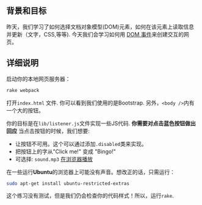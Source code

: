 <!-- Please put your translation here and with the same style in README.md -->
## 背景和目标

昨天，我们学习了如何选择文档对象模型(DOM)元素，如何在该元素上读取信息并更新（文字，CSS,等等). 今天我们会学习如何用	[DOM 事件](https://developer.mozilla.org/en-US/docs/Web/Events)来创建交互的网页。

## 详细说明

启动你的本地网页服务器：

```bash
rake webpack
```

打开`index.html` 文件. 你可以看到我们使用的是Bootstrap. 另外，`<body />`内有一个大的按钮。

你的目标是在`lib/listener.js`文件实现一些JS代码. **你需要对点击蓝色按钮做出回应** 当点击按钮的时候，我们想要:

- 让按钮不可用。这个可以通过添加`.disabled`类来实现。
- 把按钮上的字从"Click me!" 变成 "Bingo!"
- 可选择: `sound.mp3` [在浏览器播放](https://stackoverflow.com/questions/9419263/playing-audio-with-javascript)

在一些运行**Ubuntu**的浏览器上可能没有声音。想改正的话，只需运行：

```bash
sudo apt-get install ubuntu-restricted-extras 
```

这个练习没有测试，但是我们仍会检查你的代码样式！所以，运行`rake`.
